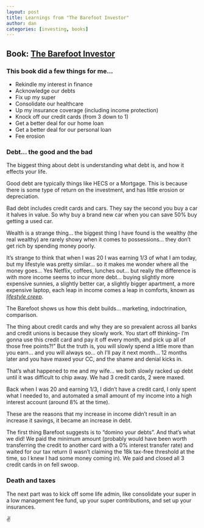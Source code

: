 ```yaml
---
layout: post
title: Learnings from "The Barefoot Investor"
author: dan
categories: [investing, books]
---
```


## Book: [The Barefoot Investor](https://barefootinvestor.com/)

### This book did a few things for me...

- Rekindle my interest in finance
- Acknowledge our debts
- Fix up my super
- Consolidate our healthcare
- Up my insurance coverage (including income protection)
- Knock off our credit cards (from 3 down to 1)
- Get a better deal for our home loan
- Get a better deal for our personal loan
- Fee erosion

### Debt... the good and the bad

The biggest thing about debt is understanding what debt is, and how it effects your life.

Good debt are typically things like HECS or a Mortgage. This is because there is some type of return on the investment, and has little erosion or depreciation.

Bad debt includes credit cards and cars. They say the second you buy a car it halves in value. So why buy a brand new car when you can save 50% buy getting a used car.

Wealth is a strange thing... the biggest thing I have found is the wealthy (the real wealthy) are rarely showy when it comes to possessions... they don’t get rich by spending money poorly.

It’s strange to think that when I was 20 I was earning 1/3 of what I am today, but my lifestyle was pretty similar... so it makes me wonder where all the money goes... Yes Netflix, coffees, lunches out... but really the difference is with more income seems to incur more debt... buying slightly more expensive sunnies, a slightly better car, a slightly bigger apartment, a more expensive laptop, each leap in income comes a leap in comforts, known as _[lifestyle creep](https://www.forbes.com/sites/camilomaldonado/2018/08/23/slippery-slope-lifestyle-creep/)_.

The Barefoot shows us how this debt builds... marketing, indoctrination, comparison.

The thing about credit cards and why they are so prevalent across all banks and credit unions is because they slowly work. You start off thinking- I’m gonna use this credit card and pay it off every month, and pick up all of those free points?!” But the truth is, you will slowly spend a little more than you earn... and you will always so... oh I’ll pay it next month... 12 months later and you have maxed your CC, and the shame and denial kicks in.

That’s what happened to me and my wife... we both slowly racked up debt until it was difficult to chip away. We had 3 credit cards, 2 were maxed.

Back when I was 20 and earning 1/3, I didn’t have a credit card, I only spent what I needed to, and automated a small amount of my income into a high interest account (around 8% at the time).

These are the reasons that my increase in income didn’t result in an increase it savings, it became an increase in debt.

The first thing Barefoot suggests is to “domino your debts”. And that’s what we did! We paid the minimum amount (probably would have been worth transferring the credit to another card with a 0% interest transfer rate) and waited for our tax return (I wasn’t claiming the 18k tax-free threshold at the time, so I knew I had some money coming in). We paid and closed all 3 credit cards in on fell swoop.

### Death and taxes

The next part was to kick off some life admin, like consolidate your super in a low management fee fund, up your super contributions, and set up your insurances.

:v:
